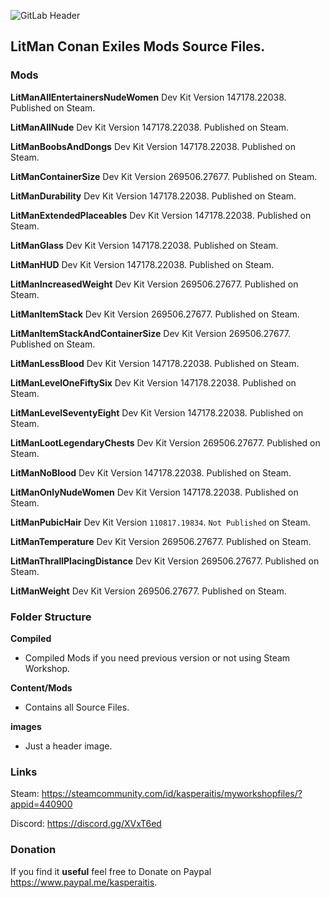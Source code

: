 ![GitLab Header](/images/gitlab_header.png)

## LitMan Conan Exiles Mods Source Files.

### Mods

**LitManAllEntertainersNudeWomen**
Dev Kit Version 147178.22038. Published on Steam.

**LitManAllNude**
Dev Kit Version 147178.22038. Published on Steam.

**LitManBoobsAndDongs**
Dev Kit Version 147178.22038. Published on Steam.

**LitManContainerSize**
Dev Kit Version 269506.27677. Published on Steam.

**LitManDurability**
Dev Kit Version 147178.22038. Published on Steam.

**LitManExtendedPlaceables**
Dev Kit Version 147178.22038. Published on Steam.

**LitManGlass**
Dev Kit Version 147178.22038. Published on Steam.

**LitManHUD**
Dev Kit Version 147178.22038. Published on Steam.

**LitManIncreasedWeight**
Dev Kit Version 269506.27677. Published on Steam.

**LitManItemStack**
Dev Kit Version 269506.27677. Published on Steam.

**LitManItemStackAndContainerSize**
Dev Kit Version 269506.27677. Published on Steam.

**LitManLessBlood**
Dev Kit Version 147178.22038. Published on Steam.

**LitManLevelOneFiftySix**
Dev Kit Version 147178.22038. Published on Steam.

**LitManLevelSeventyEight**
Dev Kit Version 147178.22038. Published on Steam.

**LitManLootLegendaryChests**
Dev Kit Version 269506.27677. Published on Steam.

**LitManNoBlood**
Dev Kit Version 147178.22038. Published on Steam.

**LitManOnlyNudeWomen**
Dev Kit Version 147178.22038. Published on Steam.

**LitManPubicHair**
Dev Kit Version `110817.19834`. `Not Published` on Steam.

**LitManTemperature**
Dev Kit Version 269506.27677. Published on Steam.

**LitManThrallPlacingDistance**
Dev Kit Version 269506.27677. Published on Steam.

**LitManWeight**
Dev Kit Version 269506.27677. Published on Steam.

### Folder Structure

**Compiled**
- Compiled Mods if you need previous version or not using Steam Workshop.

**Content/Mods**
- Contains all Source Files.

**images**
- Just a header image.

### Links

Steam: https://steamcommunity.com/id/kasperaitis/myworkshopfiles/?appid=440900

Discord: https://discord.gg/XVxT6ed

### Donation

If you find it **useful** feel free to Donate on Paypal https://www.paypal.me/kasperaitis.
